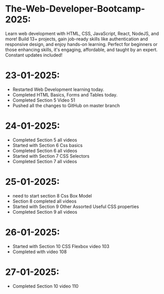 # The-Web-Developer-Bootcamp-2025:
Learn web development with HTML, CSS, JavaScript, React, NodeJS, and more! Build 13+ projects, gain job-ready skills like authentication and responsive design, and enjoy hands-on learning. Perfect for beginners or those enhancing skills, it's engaging, affordable, and taught by an expert. Constant updates included!

# 23-01-2025: 
* Restarted Web Development learning today. 
* Completed HTML Basics, Forms and Tables today.
* Completed Section 5 Video 51 
* Pushed all the changes to GitHub on master branch 

# 24-01-2025:
* Completed Section 5 all videos
* Started with Section 6 Css basics
* Completed Section 6 all videos
* Started with Section 7 CSS Selectors
* Completed Section 7 all videos

# 25-01-2025:
* need to start section 8 Css Box Model
* Section 8 completed all videos
* Started with Section 9 Other Assorted Useful CSS properties
* Completed Section 9 all videos

# 26-01-2025:
* Started with Section 10 CSS Flexbox video 103
* Completed with video 108

# 27-01-2025:
* Completed Section 10 video 110
